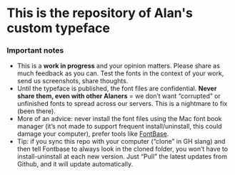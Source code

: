 # This is the repository of Alan's custom typeface


### Important notes
- This is a **work in progress** and your opinion matters. Please share as much feedback as you can. Test the fonts in the context of your work, send us screenshots, share thoughts. 
- Until the typeface is published, the font files are confidential. **Never share them, even with other Alaners** = we don’t want “corrupted” or unfinished fonts to spread across our servers. This is a nightmare to fix (been there).
- More of an advice: never install the font files using the Mac font book manager (it’s not made to support frequent install/uninstall, this could damage your computer), prefer tools like [FontBase](https://fontba.se/). 
- Tip: if you sync this repo with your computer (“clone” in GH slang) and then tell Fontbase to always look in the cloned folder, you won’t have to install-uninstall at each new version. Just “Pull” the latest updates from Github, and it will update automatically. 
